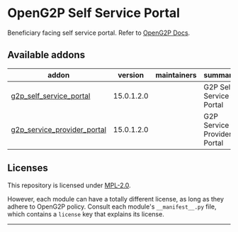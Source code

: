 
<!-- /!\ do not modify above this line -->

# OpenG2P Self Service Portal

Beneficiary facing self service portal. Refer to [OpenG2P Docs](https://docs.openg2p.org/v/1.1).

<!-- /!\ do not modify below this line -->

<!-- prettier-ignore-start -->

[//]: # (addons)

Available addons
----------------
addon | version | maintainers | summary
--- | --- | --- | ---
[g2p_self_service_portal](g2p_self_service_portal/) | 15.0.1.2.0 |  | G2P Self Service Portal
[g2p_service_provider_portal](g2p_service_provider_portal/) | 15.0.1.2.0 |  | G2P Service Provider Portal

[//]: # (end addons)

<!-- prettier-ignore-end -->

## Licenses

This repository is licensed under [MPL-2.0](LICENSE).

However, each module can have a totally different license, as long as they adhere to OpenG2P
policy. Consult each module's `__manifest__.py` file, which contains a `license` key
that explains its license.

----
<!-- /!\ Non OCA Context : Set here the full description of your organization. -->

